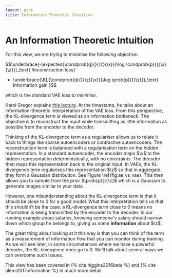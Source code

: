 ```yaml
---
layout: post
title: Information Theoretic Intuition
---
```


An Information Theoretic Intuition
==================================

For this view, we are trying to minimise the following objective:

$$\underbrace{-\expected{\condprob{q}{}{\z}{\x}}{\log \condprob{p}{}{\x}{\z}}}_\text{
 Reconstruction loss}
+ \underbrace{\KL{\condprob{q}{}{\z}{\x}}{\log \prob{p}{}{\z}}}_\text{
 Information gain
}$$

which is the standard VAE loss to _minimise_.

Karol Gregor explains [this lecture](https://youtu.be/P78QYjWh5sM?t=207). At the timestamp, he talks about an information-theoretic interpretation of the VAE loss. From this perspective, the KL-divergence term is viewed as an information bottleneck: The objective is to reconstruct the input while transmitting as little information as possible from the encoder to the decoder.


Thinking of the KL-divergence term as a regulariser allows us to relate it back to things like sparse autoencoders or contractive autoencoders. The reconstruction term is balanced with a regularisation term on the hidden representation. In a standard autoencoder, the encoder maps $\x$ to the hidden representation deterministically, with no constraints. The decoder then maps this representation back to the original input. In VAEs, the KL-divergence term regularises this representation $\z$ so that in aggregate, they form a Gaussian distribution. See Figure \ref{fig:ae_vs_vae}. This then allows you to sample from the prior $\prob{p}{}{\z}$ which is a Gaussian to generate images similar to your data.


However, one misunderstanding about the KL-divergence term is that it should be close to 0 for a good model. What this interpretation tells us that this shouldn’t be the case: a KL-divergence term close to 0 means no information is being transmitted by the encoder to the decoder. In our running example about salaries, knowing someone's salary should narrow down which group he belongs to, giving us some **information** about $\z$.

The great thing about looking at it this way is that you can think  of the term as a measurement of information flow that you can monitor during training.  As we will see later, in some circumstances where we have a powerful decoder, the KL-divergence does go to 0. We’ll talk about several ways we can overcome such issues.

This view has been covered in {% cite higgins2016beta %} and {% cite alemi2017information %} in much more detail.

